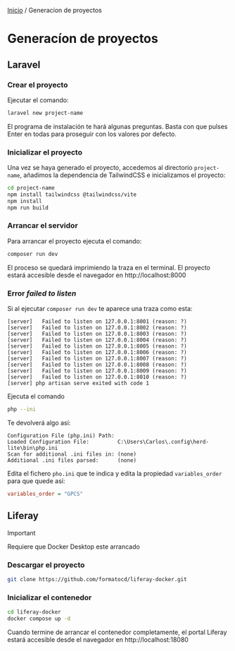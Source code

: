 [Inicio](/lugspain202502) / Generacíon de proyectos

# Generacíon de proyectos

## Laravel

### Crear el proyecto

Ejecutar el comando:

```bash
laravel new project-name
```

El programa de instalación te hará algunas preguntas. Basta con que pulses Enter en todas para proseguir con los valores por defecto.

### Inicializar el proyecto

Una vez se haya generado el proyecto, accedemos al directorio `project-name`, añadimos la dependencia de TailwindCSS e inicializamos el proyecto:

```bash
cd project-name
npm install tailwindcss @tailwindcss/vite
npm install
npm run build
```

### Arrancar el servidor

Para arrancar el proyecto ejecuta el comando:

```bash
composer run dev
```

El proceso se quedará imprimiendo la traza en el terminal. El proyecto estará accesible desde el navegador en http://localhost:8000

### Error _failed to listen_
Si al ejecutar `composer run dev` te aparece una traza como esta:
```
[server]   Failed to listen on 127.0.0.1:8001 (reason: ?)
[server]   Failed to listen on 127.0.0.1:8002 (reason: ?)
[server]   Failed to listen on 127.0.0.1:8003 (reason: ?)
[server]   Failed to listen on 127.0.0.1:8004 (reason: ?)
[server]   Failed to listen on 127.0.0.1:8005 (reason: ?)
[server]   Failed to listen on 127.0.0.1:8006 (reason: ?)
[server]   Failed to listen on 127.0.0.1:8007 (reason: ?)
[server]   Failed to listen on 127.0.0.1:8008 (reason: ?)
[server]   Failed to listen on 127.0.0.1:8009 (reason: ?)
[server]   Failed to listen on 127.0.0.1:8010 (reason: ?)
[server] php artisan serve exited with code 1
```
Ejecuta el comando
```bash
php --ini
```
Te devolverá algo así:
```
Configuration File (php.ini) Path:
Loaded Configuration File:         C:\Users\Carlos\.config\herd-lite\bin\php.ini
Scan for additional .ini files in: (none)
Additional .ini files parsed:      (none)
```

Edita el fichero `pho.ini` que te indica y edita la propiedad `variables_order` para que quede así:
```ini
variables_order = "GPCS"
```


## Liferay
> [!IMPORTANT]
> Requiere que Docker Desktop este arrancado

### Descargar el proyecto
```bash
git clone https://github.com/formatocd/liferay-docker.git
```
### Inicializar el contenedor
```bash
cd liferay-docker
docker compose up -d
```

Cuando termine de arrancar el contenedor completamente, el portal Liferay estará accesible desde el navegador en http://localhost:18080


